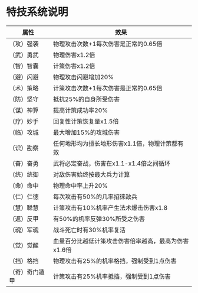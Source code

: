 
# 特技系统说明

|属性|效果|
|--|--|
|（攻）强袭 | 物理攻击次数+1每次伤害是正常的0.65倍|
|（武）勇武 | 物理伤害x1.2倍|
|（智）智囊 | 计策伤害x1.2倍|
|（避）闪避 | 物理攻击闪避增加20%|
|（术）策略 | 计策攻击次数+1每次伤害是正常的0.65倍|
|（防）坚守 | 抵抗25%的自身所受伤害|
|（谋）神算 | 提高计策成功率20%|
|（疗）妙手 | 回复性计策恢复量x1.5倍|
|（临）攻城 | 最大增加15%的攻城伤害|
|（识）勘察 | 任何地形均为擅长地形伤害x1.1倍，物理计策都有效|
|（奋）奋勇 | 武将必定奋战，伤害在x1.1-x1.4倍之间循环|
|（统）统御 | 对敌伤害始终按最大兵力计算|
|（命）命中 | 物理命中率上升20%|
|（仁）仁德 | 每次攻击有50%的几率招徕敌兵|
|（慧）聪慧 | 计策攻击有10%机率产生法术爆击伤害x1.8|
|（返）反甲 | 有50%的机率反弹30%所受之伤害|
|（魂）军魂 | 战斗死亡时有30%机率复活|
|（觉）觉醒 | 血量百分比越低计策攻击伤害倍率越高，最高为伤害x1.6倍|
|（挡）格挡 | 物理攻击有25%的机率格挡，强制受到1点伤害|
|（奇）奇门遁甲 | 计策攻击有25%机率抵挡，强制受到1点伤害|